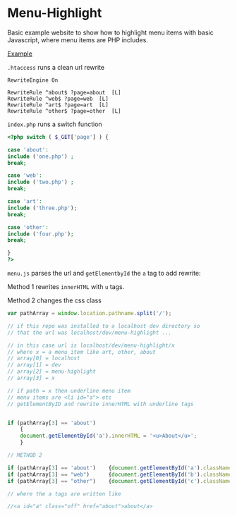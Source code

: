Menu-Highlight
==============

Basic example website to show how to highlight menu items with basic Javascript, where menu items are PHP includes.

[Example](http://timothycomeau.com/dev/menu-highlight/)

`.htaccess` runs a clean url rewrite

```
RewriteEngine On

RewriteRule ^about$ ?page=about  [L]
RewriteRule ^web$ ?page=web  [L]
RewriteRule ^art$ ?page=art  [L]
RewriteRule ^other$ ?page=other  [L]
```

`index.php` runs a switch function 

```php
<?php switch ( $_GET['page'] ) {

case 'about':
include ('one.php') ;
break;

case 'web':
include ('two.php') ;
break;

case 'art':
include ('three.php');
break;

case 'other':
include ('four.php');
break;

}
?>
```

`menu.js` parses the url and `getElementbyId` the `a` tag to add rewrite:

Method 1 rewrites  `innerHTML` with `u` tags. 

Method 2 changes the css class

```js
var pathArray = window.location.pathname.split('/');

// if this repo was installed to a localhost dev directory so
// that the url was localhost/dev/menu-highlight ...

// in this case url is localhost/dev/menu-highlight/x
// where x = a menu item like art, other, about
// array[0] = localhost
// array[1] = dev
// array[2] = menu-highlight
// array[3] = x

// if path = x then underline menu item
// menu items are <li id="a"> etc
// getElementByID and rewrite innerHTML with underline tags


if (pathArray[3] == 'about') 
	{
	document.getElementById('a').innerHTML = '<u>About</u>';
	}

// METHOD 2

if (pathArray[3] == 'about') 	{document.getElementById('a').className = "on";}
if (pathArray[3] == "web")  	{document.getElementById('b').className = "on";}
if (pathArray[3] == "other")	{document.getElementById('c').className = "on";}

// where the a tags are written like 

//<a id="a" class="off" href="about">about</a>

```

